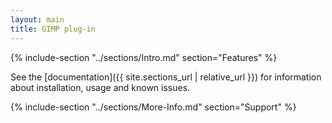 ```yaml
---
layout: main
title: GIMP plug-in
---
```


{% include-section "../sections/Intro.md" section="Features" %}

See the [documentation]({{ site.sections_url | relative_url }})
for information about installation, usage and known issues.


{% include-section "../sections/More-Info.md" section="Support" %}

